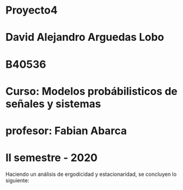 # Proyecto4

# David Alejandro Arguedas Lobo

# B40536

# Curso: Modelos probábilisticos de señales y sistemas

# profesor: Fabian Abarca

# II semestre - 2020


Haciendo un análisis de ergodicidad y estacionaridad, se concluyen lo siguiente:














